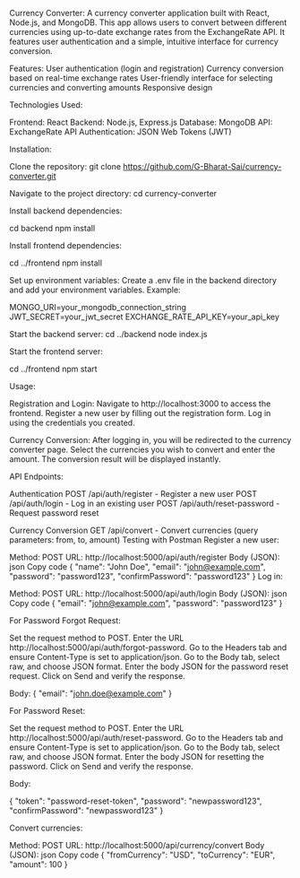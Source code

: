 Currency Converter: 
A currency converter application built with React, Node.js, and MongoDB. This app allows users to convert between different currencies using up-to-date exchange rates from the ExchangeRate API. It features user authentication and a simple, intuitive interface for currency conversion.

Features: 
User authentication (login and registration)
Currency conversion based on real-time exchange rates
User-friendly interface for selecting currencies and converting amounts
Responsive design

Technologies Used:

Frontend: React
Backend: Node.js, Express.js
Database: MongoDB
API: ExchangeRate API
Authentication: JSON Web Tokens (JWT)

Installation: 

Clone the repository:
git clone https://github.com/G-Bharat-Sai/currency-converter.git

Navigate to the project directory:
cd currency-converter

Install backend dependencies:

cd backend
npm install

Install frontend dependencies:

cd ../frontend
npm install

Set up environment variables:
Create a .env file in the backend directory and add your environment variables. Example:

MONGO_URI=your_mongodb_connection_string
JWT_SECRET=your_jwt_secret
EXCHANGE_RATE_API_KEY=your_api_key

Start the backend server:
cd ../backend
node index.js

Start the frontend server:

cd ../frontend
npm start

Usage:

Registration and Login:
Navigate to http://localhost:3000 to access the frontend.
Register a new user by filling out the registration form.
Log in using the credentials you created.

Currency Conversion:
After logging in, you will be redirected to the currency converter page.
Select the currencies you wish to convert and enter the amount.
The conversion result will be displayed instantly.

API Endpoints:

Authentication
POST /api/auth/register - Register a new user
POST /api/auth/login - Log in an existing user
POST /api/auth/reset-password - Request password reset

Currency Conversion
GET /api/convert - Convert currencies (query parameters: from, to, amount)
Testing with Postman
Register a new user:

Method: POST
URL: http://localhost:5000/api/auth/register
Body (JSON):
json
Copy code
{
  "name": "John Doe",
  "email": "john@example.com",
  "password": "password123",
  "confirmPassword": "password123"
}
Log in:

Method: POST
URL: http://localhost:5000/api/auth/login
Body (JSON):
json
Copy code
{
  "email": "john@example.com",
  "password": "password123"
}

For Password Forgot Request:

Set the request method to POST.
Enter the URL http://localhost:5000/api/auth/forgot-password.
Go to the Headers tab and ensure Content-Type is set to application/json.
Go to the Body tab, select raw, and choose JSON format.
Enter the body JSON for the password reset request.
Click on Send and verify the response.

Body:
{
  "email": "john.doe@example.com"
}


For Password Reset:

Set the request method to POST.
Enter the URL http://localhost:5000/api/auth/reset-password.
Go to the Headers tab and ensure Content-Type is set to application/json.
Go to the Body tab, select raw, and choose JSON format.
Enter the body JSON for resetting the password.
Click on Send and verify the response.

Body:

{
  "token": "password-reset-token",
  "password": "newpassword123",
  "confirmPassword": "newpassword123"
}


Convert currencies:

Method: POST
URL:  http://localhost:5000/api/currency/convert
Body (JSON):
json
Copy code
{
  "fromCurrency": "USD",
  "toCurrency": "EUR",
  "amount": 100
}

